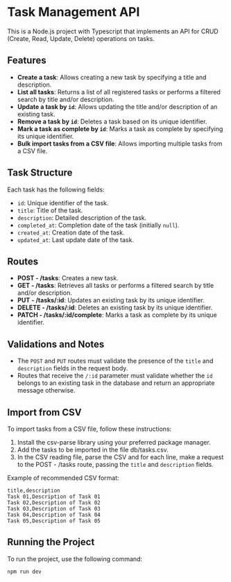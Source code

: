 # Task Management API

This is a Node.js project with Typescript that implements an API for CRUD (Create, Read, Update, Delete) operations on tasks.

## Features

- **Create a task**: Allows creating a new task by specifying a title and description.
- **List all tasks**: Returns a list of all registered tasks or performs a filtered search by title and/or description.
- **Update a task by `id`**: Allows updating the title and/or description of an existing task.
- **Remove a task by `id`**: Deletes a task based on its unique identifier.
- **Mark a task as complete by `id`**: Marks a task as complete by specifying its unique identifier.
- **Bulk import tasks from a CSV file**: Allows importing multiple tasks from a CSV file.

## Task Structure

Each task has the following fields:

- `id`: Unique identifier of the task.
- `title`: Title of the task.
- `description`: Detailed description of the task.
- `completed_at`: Completion date of the task (initially `null`).
- `created_at`: Creation date of the task.
- `updated_at`: Last update date of the task.

## Routes

- **POST - /tasks**: Creates a new task.
- **GET - /tasks**: Retrieves all tasks or performs a filtered search by title and/or description.
- **PUT - /tasks/:id**: Updates an existing task by its unique identifier.
- **DELETE - /tasks/:id**: Deletes an existing task by its unique identifier.
- **PATCH - /tasks/:id/complete**: Marks a task as complete by its unique identifier.

## Validations and Notes

- The `POST` and `PUT` routes must validate the presence of the `title` and `description` fields in the request body.
- Routes that receive the `/:id` parameter must validate whether the `id` belongs to an existing task in the database and return an appropriate message otherwise.

## Import from CSV

To import tasks from a CSV file, follow these instructions:

1. Install the csv-parse library using your preferred package manager.
2. Add the tasks to be imported in the file db/tasks.csv.
3. In the CSV reading file, parse the CSV and for each line, make a request to the POST - /tasks route, passing the `title` and `description` fields.

Example of recommended CSV format:

```
title,description
Task 01,Description of Task 01
Task 02,Description of Task 02
Task 03,Description of Task 03
Task 04,Description of Task 04
Task 05,Description of Task 05
```

## Running the Project

To run the project, use the following command:

```
npm run dev
```
